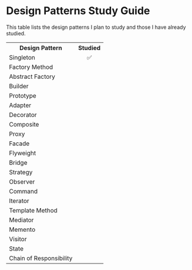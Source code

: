 # Design Patterns Study Guide

This table lists the design patterns I plan to study and those I have already studied.

<style>
    .tc { text-align: center; }
</style>

<table>
  <tr>
    <th>Design Pattern</th>
    <th>Studied</th>
  </tr>
  <tr>
    <td>Singleton</td>
    <td class="tc">✅</td>
  </tr>
  <tr>
    <td>Factory Method</td>
    <td class="tc"></td>
  </tr>
  <tr>
    <td>Abstract Factory</td>
    <td class="tc"></td>
  </tr>
  <tr>
    <td>Builder</td>
    <td class="tc"></td>
  </tr>
  <tr>
    <td>Prototype</td>
    <td class="tc"></td>
  </tr>
  <tr>
    <td>Adapter</td>
    <td class="tc"></td>
  </tr>
  <tr>
    <td>Decorator</td>
    <td class="tc"></td>
  </tr>
  <tr>
    <td>Composite</td>
    <td class="tc"></td>
  </tr>
  <tr>
    <td>Proxy</td>
    <td class="tc"></td>
  </tr>
  <tr>
    <td>Facade</td>
    <td class="tc"></td>
  </tr>
  <tr>
    <td>Flyweight</td>
    <td class="tc"></td>
  </tr>
  <tr>
    <td>Bridge</td>
    <td class="tc"></td>
  </tr>
  <tr>
    <td>Strategy</td>
    <td class="tc"></td>
  </tr>
  <tr>
    <td>Observer</td>
    <td class="tc"></td>
  </tr>
  <tr>
    <td>Command</td>
    <td class="tc"></td>
  </tr>
  <tr>
    <td>Iterator</td>
    <td class="tc"></td>
  </tr>
  <tr>
    <td>Template Method</td>
    <td class="tc"></td>
  </tr>
  <tr>
    <td>Mediator</td>
    <td class="tc"></td>
  </tr>
  <tr>
    <td>Memento</td>
    <td class="tc"></td>
  </tr>
  <tr>
    <td>Visitor</td>
    <td class="tc"></td>
  </tr>
  <tr>
    <td>State</td>
    <td class="tc"></td>
  </tr>
  <tr>
    <td>Chain of Responsibility</td>
    <td class="tc"></td>
  </tr>
</table>
